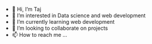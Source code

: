 - 👋 Hi, I’m Taj
- 👀 I’m interested in Data science and web development
- 🌱 I’m currently learning web development
- 💞️ I’m looking to collaborate on projects
- 📫 How to reach me ...

<!---
fornt-end407/fornt-end407 is a ✨ special ✨ repository because its `README.md` (this file) appears on your GitHub profile.
You can click the Preview link to take a look at your changes.
--->

